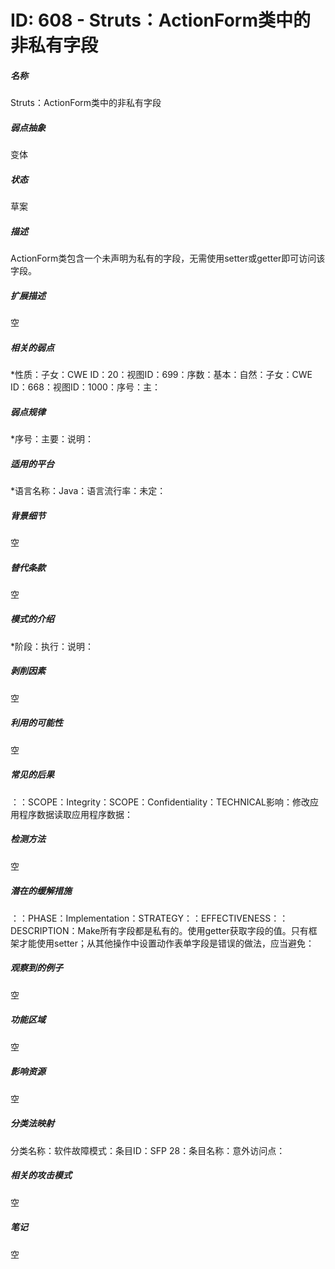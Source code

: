 # ID: 608 - Struts：ActionForm类中的非私有字段
<h5>名称</h5>Struts：ActionForm类中的非私有字段
<h5>弱点抽象</h5>变体
<h5>状态</h5>草案
<h5>描述</h5>ActionForm类包含一个未声明为私有的字段，无需使用setter或getter即可访问该字段。
<h5>扩展描述</h5>空
<h5>相关的弱点</h5>*性质：子女：CWE ID：20：视图ID：699：序数：基本：自然：子女：CWE ID：668：视图ID：1000：序号：主：
<h5>弱点规律</h5>*序号：主要：说明：
<h5>适用的平台</h5>*语言名称：Java：语言流行率：未定：
<h5>背景细节</h5>空
<h5>替代条款</h5>空
<h5>模式的介绍</h5>*阶段：执行：说明：
<h5>剥削因素</h5>空
<h5>利用的可能性</h5>空
<h5>常见的后果</h5>：：SCOPE：Integrity：SCOPE：Confidentiality：TECHNICAL影响：修改应用程序数据读取应用程序数据：
<h5>检测方法</h5>空
<h5>潜在的缓解措施</h5>：：PHASE：Implementation：STRATEGY：：EFFECTIVENESS：：DESCRIPTION：Make所有字段都是私有的。使用getter获取字段的值。只有框架才能使用setter；从其他操作中设置动作表单字段是错误的做法，应当避免：
<h5>观察到的例子</h5>空
<h5>功能区域</h5>空
<h5>影响资源</h5>空
<h5>分类法映射</h5>分类名称：软件故障模式：条目ID：SFP 28：条目名称：意外访问点：
<h5>相关的攻击模式</h5>空
<h5>笔记</h5>空

